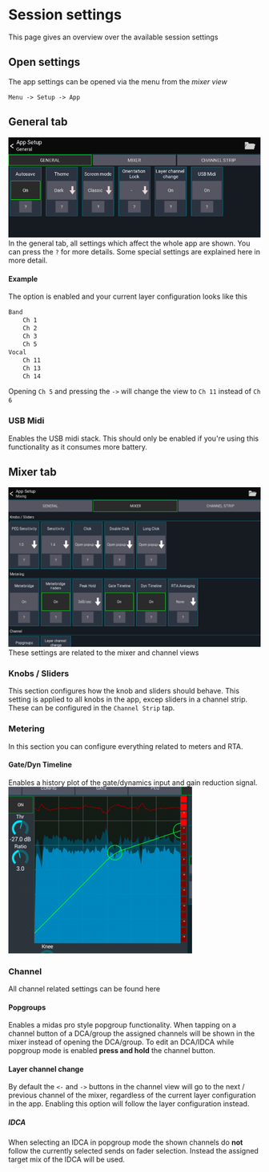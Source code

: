 # Session settings
This page gives an overview over the available session settings

## Open settings
The app settings can be opened via the menu from the *mixer view*
```
Menu -> Setup -> App
```

## General tab
![General settings](../img/settings/session-general.png)
In the general tab, all settings which affect the whole app are shown.
You can press the `?` for more details. Some special settings are explained here in more detail.

#### Example
The option is enabled and your current layer configuration looks like this
```
Band
	Ch 1
	Ch 2
	Ch 3
	Ch 5
Vocal
	Ch 11
	Ch 13
	Ch 14
```
Opening `Ch 5` and pressing the `->` will change the view to `Ch 11` instead of `Ch 6`


### USB Midi
Enables the USB midi stack. This should only be enabled if you're using this functionality as it consumes more battery.

## Mixer tab
![Mixer settings](../img/settings/session-mixer.png)
These settings are related to the mixer and channel views

### Knobs / Sliders
This section configures how the knob and sliders should behave. This setting is applied to all knobs in the app, excep sliders in a channel strip. These can be configured in the `Channel Strip` tap.

### Metering
In this section you can configure everything related to meters and RTA.

#### Gate/Dyn Timeline
Enables a history plot of the gate/dynamics input and gain reduction signal.
![timeline](../img/dyn-timeline.png)


### Channel
All channel related settings can be found here

#### Popgroups
Enables a midas pro style popgroup functionality.
When tapping on a channel button of a DCA/group the assigned channels will be shown in the mixer instead of opening the DCA/group. To edit an DCA/IDCA while popgroup mode is enabled **press and hold** the channel button.

#### Layer channel change
By default the `<-` and `->` buttons in the channel view will go to the next / previous channel of the mixer, regardless of the current layer configuration in the app.
Enabling this option will follow the layer configuration instead.

##### IDCA
When selecting an IDCA in popgroup mode the shown channels do **not** follow the currently selected sends on fader selection. Instead the assigned target mix of the IDCA will be used.
